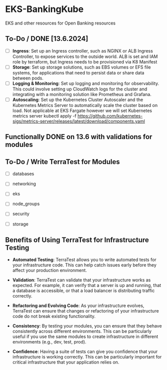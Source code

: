 # EKS-BankingKube
EKS and other resources for Open Banking resources

## To-Do / DONE [13.6.2024]
- [ ] **Ingress**: Set up an Ingress controller, such as NGINX or ALB Ingress Controller, to expose services to the outside world. ALB is set and IAM role by terraform, but Ingress needs to be provisioned via K8 Manifest
- [ ] **Storage**: Set up storage solutions, such as EBS volumes or EFS file systems, for applications that need to persist data or share data between pods.
- [ ] **Logging & Monitoring**: Set up logging and monitoring for observability. This could involve setting up CloudWatch logs for the cluster and integrating with a monitoring solution like Prometheus and Grafana.
- [ ] **Autoscaling**: Set up the Kubernetes Cluster Autoscaler and the Kubernetes Metrics Server to automatically scale the cluster based on load. Not applicable at EKS Fargate however we will set Kubernetes metrics server kubectl apply -f https://github.com/kubernetes-sigs/metrics-server/releases/latest/download/components.yaml
## Functionally DONE on 13.6 with validations for modules

## To-Do / Write TerraTest for Modules
- [ ] databases
- [ ] networking
- [ ] eks
- [ ] node_groups
- [ ] security
- [ ] storage


## Benefits of Using TerraTest for Infrastructure Testing

- **Automated Testing**: TerraTest allows you to write automated tests for your infrastructure code. This can help catch issues early before they affect your production environment.

- **Validation**: TerraTest can validate that your infrastructure works as expected. For example, it can verify that a server is up and running, that a database is accessible, or that a load balancer is distributing traffic correctly.

- **Refactoring and Evolving Code**: As your infrastructure evolves, TerraTest can ensure that changes or refactoring of your infrastructure code do not break existing functionality.

- **Consistency**: By testing your modules, you can ensure that they behave consistently across different environments. This can be particularly useful if you use the same modules to create infrastructure in different environments (e.g., dev, test, prod).

- **Confidence**: Having a suite of tests can give you confidence that your infrastructure is working correctly. This can be particularly important for critical infrastructure that your application relies on.